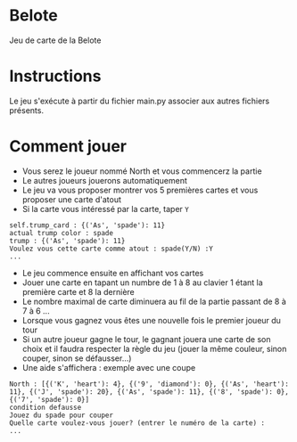 # Belote

Jeu de carte de la Belote

Instructions
============

Le jeu s'exécute à partir du fichier main.py associer aux autres fichiers présents.

Comment jouer 
====

* Vous serez le joueur nommé North et vous commencerz la partie
* Le autres joueurs jouerons automatiquement
* Le jeu va vous proposer montrer vos 5 premières cartes et vous proposer une carte d'atout
* Si la carte vous intéressé par la carte, taper `Y`
```
self.trump_card : {('As', 'spade'): 11}
actual trump color : spade
trump : {('As', 'spade'): 11}
Voulez vous cette carte comme atout : spade(Y/N) :Y
...
```
* Le jeu commence ensuite en affichant vos cartes
* Jouer une carte en tapant un numbre de 1 à 8 au clavier 1 étant la première carte et 8 la dernière
* Le nombre maximal de carte diminuera au fil de la partie passant de 8 à 7 à 6 ...
* Lorsque vous gagnez vous êtes une nouvelle fois le premier joueur du tour
* Si un autre joueur gagne le tour, le gagnant jouera une carte de son choix et il faudra respecter la règle du jeu (jouer la même couleur, sinon couper, sinon se défausser...)
* Une aide s'affichera : exemple avec une coupe
```
North : [{('K', 'heart'): 4}, {('9', 'diamond'): 0}, {('As', 'heart'): 11}, {('J', 'spade'): 20}, {('As', 'spade'): 11}, {('8', 'spade'): 0}, {('7', 'spade'): 0}]
condition defausse
Jouez du spade pour couper
Quelle carte voulez-vous jouer? (entrer le numéro de la carte) : 
...
```
